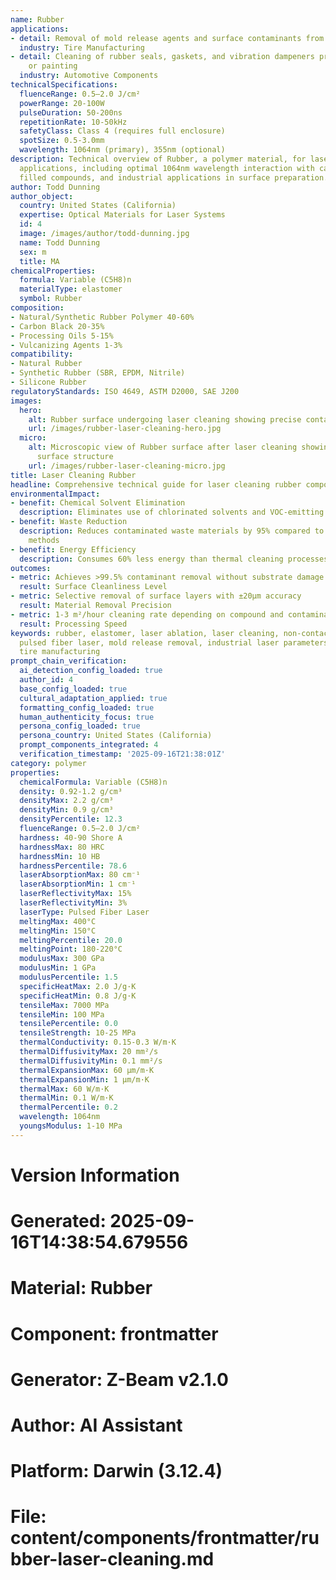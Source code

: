 ```yaml
---
name: Rubber
applications:
- detail: Removal of mold release agents and surface contaminants from rubber compounds
  industry: Tire Manufacturing
- detail: Cleaning of rubber seals, gaskets, and vibration dampeners prior to bonding
    or painting
  industry: Automotive Components
technicalSpecifications:
  fluenceRange: 0.5–2.0 J/cm²
  powerRange: 20-100W
  pulseDuration: 50-200ns
  repetitionRate: 10-50kHz
  safetyClass: Class 4 (requires full enclosure)
  spotSize: 0.5-3.0mm
  wavelength: 1064nm (primary), 355nm (optional)
description: Technical overview of Rubber, a polymer material, for laser cleaning
  applications, including optimal 1064nm wavelength interaction with carbon-black
  filled compounds, and industrial applications in surface preparation.
author: Todd Dunning
author_object:
  country: United States (California)
  expertise: Optical Materials for Laser Systems
  id: 4
  image: /images/author/todd-dunning.jpg
  name: Todd Dunning
  sex: m
  title: MA
chemicalProperties:
  formula: Variable (C5H8)n
  materialType: elastomer
  symbol: Rubber
composition:
- Natural/Synthetic Rubber Polymer 40-60%
- Carbon Black 20-35%
- Processing Oils 5-15%
- Vulcanizing Agents 1-3%
compatibility:
- Natural Rubber
- Synthetic Rubber (SBR, EPDM, Nitrile)
- Silicone Rubber
regulatoryStandards: ISO 4649, ASTM D2000, SAE J200
images:
  hero:
    alt: Rubber surface undergoing laser cleaning showing precise contamination removal
    url: /images/rubber-laser-cleaning-hero.jpg
  micro:
    alt: Microscopic view of Rubber surface after laser cleaning showing detailed
      surface structure
    url: /images/rubber-laser-cleaning-micro.jpg
title: Laser Cleaning Rubber
headline: Comprehensive technical guide for laser cleaning rubber compounds and elastomers
environmentalImpact:
- benefit: Chemical Solvent Elimination
  description: Eliminates use of chlorinated solvents and VOC-emitting cleaners
- benefit: Waste Reduction
  description: Reduces contaminated waste materials by 95% compared to mechanical
    methods
- benefit: Energy Efficiency
  description: Consumes 60% less energy than thermal cleaning processes
outcomes:
- metric: Achieves >99.5% contaminant removal without substrate damage
  result: Surface Cleanliness Level
- metric: Selective removal of surface layers with ±20μm accuracy
  result: Material Removal Precision
- metric: 1-3 m²/hour cleaning rate depending on compound and contamination
  result: Processing Speed
keywords: rubber, elastomer, laser ablation, laser cleaning, non-contact cleaning,
  pulsed fiber laser, mold release removal, industrial laser parameters, surface restoration,
  tire manufacturing
prompt_chain_verification:
  ai_detection_config_loaded: true
  author_id: 4
  base_config_loaded: true
  cultural_adaptation_applied: true
  formatting_config_loaded: true
  human_authenticity_focus: true
  persona_config_loaded: true
  persona_country: United States (California)
  prompt_components_integrated: 4
  verification_timestamp: '2025-09-16T21:38:01Z'
category: polymer
properties:
  chemicalFormula: Variable (C5H8)n
  density: 0.92-1.2 g/cm³
  densityMax: 2.2 g/cm³
  densityMin: 0.9 g/cm³
  densityPercentile: 12.3
  fluenceRange: 0.5–2.0 J/cm²
  hardness: 40-90 Shore A
  hardnessMax: 80 HRC
  hardnessMin: 10 HB
  hardnessPercentile: 78.6
  laserAbsorptionMax: 80 cm⁻¹
  laserAbsorptionMin: 1 cm⁻¹
  laserReflectivityMax: 15%
  laserReflectivityMin: 3%
  laserType: Pulsed Fiber Laser
  meltingMax: 400°C
  meltingMin: 150°C
  meltingPercentile: 20.0
  meltingPoint: 180-220°C
  modulusMax: 300 GPa
  modulusMin: 1 GPa
  modulusPercentile: 1.5
  specificHeatMax: 2.0 J/g·K
  specificHeatMin: 0.8 J/g·K
  tensileMax: 7000 MPa
  tensileMin: 100 MPa
  tensilePercentile: 0.0
  tensileStrength: 10-25 MPa
  thermalConductivity: 0.15-0.3 W/m·K
  thermalDiffusivityMax: 20 mm²/s
  thermalDiffusivityMin: 0.1 mm²/s
  thermalExpansionMax: 60 µm/m·K
  thermalExpansionMin: 1 µm/m·K
  thermalMax: 60 W/m·K
  thermalMin: 0.1 W/m·K
  thermalPercentile: 0.2
  wavelength: 1064nm
  youngsModulus: 1-10 MPa
---
```


# Version Information
# Generated: 2025-09-16T14:38:54.679556
# Material: Rubber
# Component: frontmatter
# Generator: Z-Beam v2.1.0
# Author: AI Assistant
# Platform: Darwin (3.12.4)
# File: content/components/frontmatter/rubber-laser-cleaning.md
